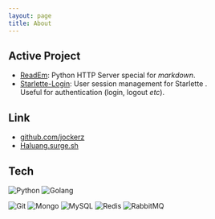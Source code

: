 ```yaml
---
layout: page
title: About
---
```



## Active Project

 - [ReadEm](https://github.com/jockerz/ReadEm): Python HTTP Server special for _markdown_.
 - [Starlette-Login](https://github.com/jockerz/Starlette-Login): User session management for Starlette .<br/>
   Useful for authentication (login, logout _etc_).


## Link

- [github.com/jockerz](https://github.com/jockerz)
- [Haluang.surge.sh](https://haluang.surge.sh)


## Tech

![Python](https://img.shields.io/badge/python%20-%2314354C.svg?&style=for-the-badge&logo=python&logoColor=white)
![Golang](https://img.shields.io/badge/Golang%20-%2300ACD7.svg?&style=for-the-badge&logo=go&logoColor=white)

![Git](https://img.shields.io/badge/git%20-%23F05033.svg?&style=for-the-badge&logo=git&logoColor=white)
![Mongo](https://img.shields.io/badge/MongoDB-%234ea94b.svg?&style=for-the-badge&logo=mongodb&logoColor=white)
![MySQL](https://img.shields.io/badge/mysql-b068a8.svg?style=for-the-badge&logo=mysql&logoColor=white)
![Redis](https://img.shields.io/badge/redis-333333.svg?logo=redis&style=for-the-badge&logoColor=d92b21)
![RabbitMQ](https://img.shields.io/badge/RabbitMQ-F60?logo=rabbitmq&logoColor=fff&style=for-the-badge)
